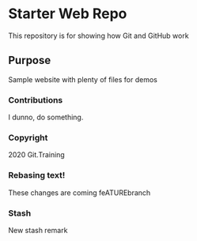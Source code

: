 # Starter Web Repo

This repository is for showing how Git and GitHub work

## Purpose

Sample website with plenty of files for demos

### Contributions

I dunno, do something.

### Copyright

2020 Git.Training

### Rebasing text!
These changes are coming feATUREbranch

### Stash
New stash remark

